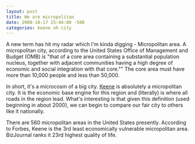 ```yaml
---
layout: post
title: We are micropolitan
date: 2008-10-17 15:44:00 -500
categories: keene nh city
---
```

A new term has hit my radar which I'm kinda digging - Micropolitan area. A micropolitan city, according to the United States Office of Management and Budget (OMB) is "that of a core area containing a substantial population nucleus, together with adjacent communities having a high degree of economic and social integration with that core."" The core area must have more than 10,000 people and less than 50,000.

In short, it's a microcosm of a big city. [Keene](http://ci.keene.nh.us) is absolutely a micropolitan city. It is the economic base engine for this region and (literally) is where all roads in the region lead. What's interesting is that given this definition (used beginning in about 2000), we can begin to compare our fair city to others like it nationally.

There are 560 micropolitan areas in the United States presently. According to Forbes, Keene is the 3rd least economically vulnerable micropolitan area. BizJournal ranks it 23rd highest quality of life.
